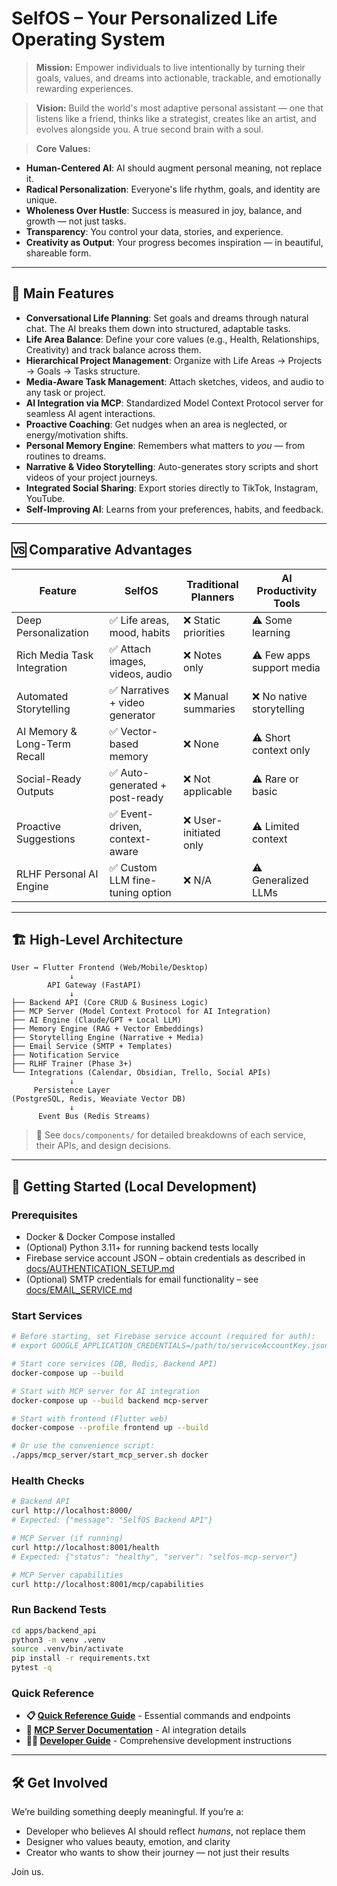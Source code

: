 # SelfOS – Your Personalized Life Operating System

> **Mission:** Empower individuals to live intentionally by turning their goals, values, and dreams into actionable, trackable, and emotionally rewarding experiences.

> **Vision:** Build the world's most adaptive personal assistant — one that listens like a friend, thinks like a strategist, creates like an artist, and evolves alongside you. A true second brain with a soul.

> **Core Values:**
- **Human-Centered AI**: AI should augment personal meaning, not replace it.
- **Radical Personalization**: Everyone's life rhythm, goals, and identity are unique.
- **Wholeness Over Hustle**: Success is measured in joy, balance, and growth — not just tasks.
- **Transparency**: You control your data, stories, and experience.
- **Creativity as Output**: Your progress becomes inspiration — in beautiful, shareable form.

---

## 🚀 Main Features

- **Conversational Life Planning**: Set goals and dreams through natural chat. The AI breaks them down into structured, adaptable tasks.
- **Life Area Balance**: Define your core values (e.g., Health, Relationships, Creativity) and track balance across them.
- **Hierarchical Project Management**: Organize with Life Areas → Projects → Goals → Tasks structure.
- **Media-Aware Task Management**: Attach sketches, videos, and audio to any task or project.
- **AI Integration via MCP**: Standardized Model Context Protocol server for seamless AI agent interactions.
- **Proactive Coaching**: Get nudges when an area is neglected, or energy/motivation shifts.
- **Personal Memory Engine**: Remembers what matters to *you* — from routines to dreams.
- **Narrative & Video Storytelling**: Auto-generates story scripts and short videos of your project journeys.
- **Integrated Social Sharing**: Export stories directly to TikTok, Instagram, YouTube.
- **Self-Improving AI**: Learns from your preferences, habits, and feedback.

---

## 🆚 Comparative Advantages

| Feature                            | SelfOS                          | Traditional Planners        | AI Productivity Tools      |
|-----------------------------------|----------------------------------|-----------------------------|----------------------------|
| Deep Personalization              | ✅ Life areas, mood, habits       | ❌ Static priorities         | ⚠️ Some learning            |
| Rich Media Task Integration       | ✅ Attach images, videos, audio   | ❌ Notes only                | ⚠️ Few apps support media   |
| Automated Storytelling            | ✅ Narratives + video generator   | ❌ Manual summaries          | ❌ No native storytelling    |
| AI Memory & Long-Term Recall      | ✅ Vector-based memory            | ❌ None                      | ⚠️ Short context only        |
| Social-Ready Outputs              | ✅ Auto-generated + post-ready    | ❌ Not applicable            | ⚠️ Rare or basic             |
| Proactive Suggestions             | ✅ Event-driven, context-aware    | ❌ User-initiated only       | ⚠️ Limited context           |
| RLHF Personal AI Engine           | ✅ Custom LLM fine-tuning option  | ❌ N/A                       | ⚠️ Generalized LLMs          |

---

## 🏗 High-Level Architecture

```
User ↔️ Flutter Frontend (Web/Mobile/Desktop)
             ↓
        API Gateway (FastAPI)
             ↓
├── Backend API (Core CRUD & Business Logic)
├── MCP Server (Model Context Protocol for AI Integration)
├── AI Engine (Claude/GPT + Local LLM)
├── Memory Engine (RAG + Vector Embeddings)
├── Storytelling Engine (Narrative + Media)
├── Email Service (SMTP + Templates)
├── Notification Service
├── RLHF Trainer (Phase 3+)
└── Integrations (Calendar, Obsidian, Trello, Social APIs)
             ↓
     Persistence Layer
(PostgreSQL, Redis, Weaviate Vector DB)
             ↓
      Event Bus (Redis Streams)
```

> 📁 See `docs/components/` for detailed breakdowns of each service, their APIs, and design decisions.

---

## 🚀 Getting Started (Local Development)

### Prerequisites
- Docker & Docker Compose installed
- (Optional) Python 3.11+ for running backend tests locally
- Firebase service account JSON – obtain credentials as described in [docs/AUTHENTICATION_SETUP.md](docs/AUTHENTICATION_SETUP.md)
- (Optional) SMTP credentials for email functionality – see [docs/EMAIL_SERVICE.md](docs/EMAIL_SERVICE.md)

### Start Services
```bash
# Before starting, set Firebase service account (required for auth):
# export GOOGLE_APPLICATION_CREDENTIALS=/path/to/serviceAccountKey.json

# Start core services (DB, Redis, Backend API)
docker-compose up --build

# Start with MCP server for AI integration
docker-compose up --build backend mcp-server

# Start with frontend (Flutter web)
docker-compose --profile frontend up --build

# Or use the convenience script:
./apps/mcp_server/start_mcp_server.sh docker
```

### Health Checks
```bash
# Backend API
curl http://localhost:8000/
# Expected: {"message": "SelfOS Backend API"}

# MCP Server (if running)
curl http://localhost:8001/health
# Expected: {"status": "healthy", "server": "selfos-mcp-server"}

# MCP Server capabilities
curl http://localhost:8001/mcp/capabilities
```

### Run Backend Tests
```bash
cd apps/backend_api
python3 -m venv .venv
source .venv/bin/activate
pip install -r requirements.txt
pytest -q
```

### Quick Reference
- **📋 [Quick Reference Guide](docs/QUICK_REFERENCE.md)** - Essential commands and endpoints
- **🤖 [MCP Server Documentation](docs/MCP_SERVER.md)** - AI integration details
- **👨‍💻 [Developer Guide](CLAUDE.md)** - Comprehensive development instructions

---
## 🛠 Get Involved
We’re building something deeply meaningful. If you’re a:
- Developer who believes AI should reflect *humans*, not replace them
- Designer who values beauty, emotion, and clarity
- Creator who wants to show their journey — not just their results

Join us.


